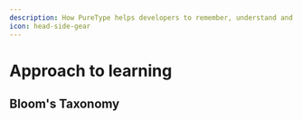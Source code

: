 ```yaml
---
description: How PureType helps developers to remember, understand and apply new topics
icon: head-side-gear
---
```


# Approach to learning

## Bloom's Taxonomy
